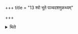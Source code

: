 +++
title = "13 श्वो भूते पञ्चदशमुकथ्यम्"

+++

<details><summary>थिते</summary>

13. On the next day they perform an Ukthya-sacrifice with fifteen-versed Stoma and the first Pr̥ṣṭhastotra of it is sung on the Br̥hat-sāman.  
</details>
